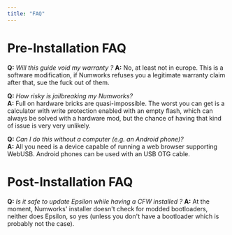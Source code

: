 ```yaml
---
title: "FAQ"
---
```


# Pre-Installation FAQ

<a name="warranty" />**Q:** *Will this guide void my warranty ?*
**A:** No, at least not in europe. This is a software modification, if Numworks
refuses you a legitimate warranty claim after that, sue the fuck out of them.

<a name="faq_risky" />**Q:** *How risky is jailbreaking my Numworks?*    
**A:** Full on hardware bricks are quasi-impossible. The worst you can get is a
calculator with write protection enabled with an empty flash, which can always be solved
with a hardware mod, but the chance of having that kind of issue is very very unlikely.

<a name="faq_nopc" />**Q:** *Can I do this without a computer (e.g. an Android phone)?*    
**A:** All you need is a device capable of running a web browser supporting WebUSB. Android
phones can be used with an USB OTG cable.

# Post-Installation FAQ

<a name="faq_update" />**Q:** *Is it safe to update Epsilon while having a CFW installed ?*
**A:** At the moment, Numworks' installer doesn't check for modded bootloaders, neither does
Epsilon, so yes (unless you don't have a bootloader which is probably not the case).
